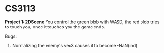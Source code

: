 # CS3113

**Project 1: 2DScene**
You control the green blob with WASD, the red blob tries to touch you, once it touches you the game ends.

Bugs:
1. Normalizing the enemy's vec3 causes it to become -NaN(ind)
